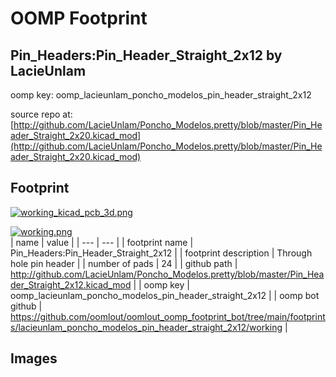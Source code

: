 # OOMP Footprint  
## Pin_Headers:Pin_Header_Straight_2x12  by LacieUnlam  
  
oomp key: oomp_lacieunlam_poncho_modelos_pin_header_straight_2x12  
  
source repo at: [http://github.com/LacieUnlam/Poncho_Modelos.pretty/blob/master/Pin_Header_Straight_2x20.kicad_mod](http://github.com/LacieUnlam/Poncho_Modelos.pretty/blob/master/Pin_Header_Straight_2x20.kicad_mod)  
## Footprint  
  
[![working_kicad_pcb_3d.png](working_kicad_pcb_3d_600.png)](working_kicad_pcb_3d.png)  
  
[![working.png](working_600.png)](working.png)  
| name | value | 
| --- | --- | 
| footprint name | Pin_Headers:Pin_Header_Straight_2x12 | 
| footprint description | Through hole pin header | 
| number of pads | 24 | 
| github path | http://github.com/LacieUnlam/Poncho_Modelos.pretty/blob/master/Pin_Header_Straight_2x12.kicad_mod | 
| oomp key | oomp_lacieunlam_poncho_modelos_pin_header_straight_2x12 | 
| oomp bot github | https://github.com/oomlout/oomlout_oomp_footprint_bot/tree/main/footprints/lacieunlam_poncho_modelos_pin_header_straight_2x12/working | 
## Images  

